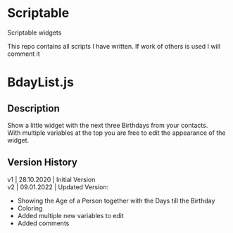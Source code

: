 # Scriptable
Scriptable widgets

This repo contains all scripts I have written.
If work of others is used I will comment it


# BdayList.js

## Description
Show a little widget with the next three Birthdays from your contacts.<br>
With multiple variables at the top you are free to edit the appearance of the widget.

## Version History

v1 | 28.10.2020 | Initial Version <br>
v2 | 09.01.2022 | Updated Version: <br>
- Showing the Age of a Person together with the Days till the Birthday
- Coloring
- Added multiple new variables to edit
- Added comments
